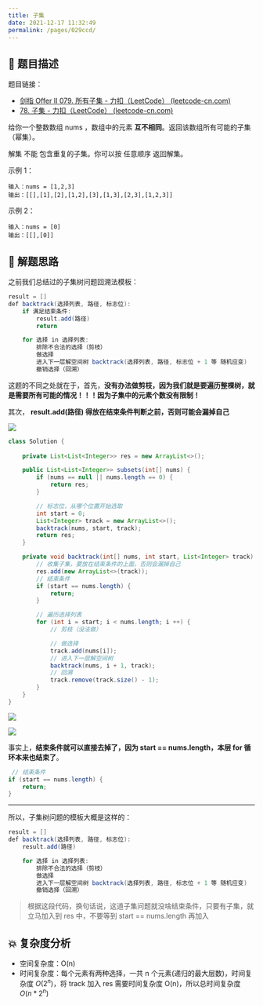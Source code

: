 ```yaml
---
title: 子集
date: 2021-12-17 11:32:49
permalink: /pages/029ccd/
---
```


## 📃 题目描述

题目链接：

- [剑指 Offer II 079. 所有子集 - 力扣（LeetCode） (leetcode-cn.com)](https://leetcode-cn.com/problems/TVdhkn/)
- [78. 子集 - 力扣（LeetCode） (leetcode-cn.com)](https://leetcode-cn.com/problems/subsets/)

给你一个整数数组 nums ，数组中的元素 **互不相同**。返回该数组所有可能的子集（幂集）。

解集 不能 包含重复的子集。你可以按 任意顺序 返回解集。

示例 1：

```
输入：nums = [1,2,3]
输出：[[],[1],[2],[1,2],[3],[1,3],[2,3],[1,2,3]]
```

示例 2：

```
输入：nums = [0]
输出：[[],[0]]
```

## 🔔 解题思路

之前我们总结过的子集树问题回溯法模板：

```java
result = []
def backtrack(选择列表, 路径, 标志位):
    if 满足结束条件:
        result.add(路径)
        return

    for 选择 in 选择列表:
        排除不合法的选择（剪枝）
        做选择
        进入下一层解空间树 backtrack(选择列表, 路径, 标志位 + 1 等 随机应变)
        撤销选择（回溯）
```

这题的不同之处就在于，首先，**没有办法做剪枝，因为我们就是要遍历整棵树，就是需要所有可能的情况！！！因为子集中的元素个数没有限制！**

其次， **result.add(路径) 得放在结束条件判断之前，否则可能会漏掉自己**

![](https://cs-wiki.oss-cn-shanghai.aliyuncs.com/img/20211217113604.png)


```java
class Solution {
    
    private List<List<Integer>> res = new ArrayList<>();

    public List<List<Integer>> subsets(int[] nums) {
        if (nums == null || nums.length == 0) {
            return res;
        }

        // 标志位，从哪个位置开始选取
        int start = 0;
        List<Integer> track = new ArrayList<>();
        backtrack(nums, start, track);
        return res;
    }

    private void backtrack(int[] nums, int start, List<Integer> track) {
        // 收集子集，要放在结束条件的上面，否则会漏掉自己
        res.add(new ArrayList<>(track));
        // 结束条件
        if (start == nums.length) {
            return;
        }

        // 遍历选择列表
        for (int i = start; i < nums.length; i ++) {
            // 剪枝（没法做）

            // 做选择
            track.add(nums[i]);
            // 进入下一层解空间树
            backtrack(nums, i + 1, track);
            // 回溯
            track.remove(track.size() - 1);
        }
    }
}
```

![](https://cs-wiki.oss-cn-shanghai.aliyuncs.com/img/20220125112158.png)

![](https://cs-wiki.oss-cn-shanghai.aliyuncs.com/img/20211217113625.png)

事实上，**结束条件就可以直接去掉了，因为 start == nums.length，本层 for 循环本来也结束了**。

```java
 // 结束条件
if (start == nums.length) {
    return;
}
```

---

所以，子集树问题的模板大概是这样的：

```java
result = []
def backtrack(选择列表, 路径, 标志位):
    result.add(路径)

    for 选择 in 选择列表:
        排除不合法的选择（剪枝）
        做选择
        进入下一层解空间树 backtrack(选择列表, 路径, 标志位 + 1 等 随机应变)
        撤销选择（回溯）
```

> 根据这段代码，换句话说，这道子集问题就没啥结束条件，只要有子集，就立马加入到 res 中，不要等到 start == nums.length 再加入

## 💥 复杂度分析

- 空间复杂度：O(n)
- 时间复杂度：每个元素有两种选择，一共 n 个元素(递归的最大层数)，时间复杂度 $O(2^n)$，将 track 加入 res 需要时间复杂度 O(n)，所以总时间复杂度 $O(n * 2^n)$

